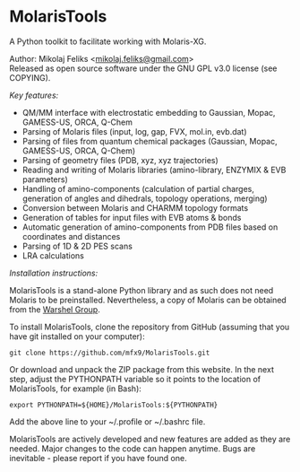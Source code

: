 # MolarisTools
A Python toolkit to facilitate working with Molaris-XG.

Author: Mikolaj Feliks \<<mikolaj.feliks@gmail.com>\><br>
Released as open source software under the GNU GPL v3.0 license (see COPYING).


_Key features:_
  * QM/MM interface with electrostatic embedding to Gaussian, Mopac, GAMESS-US, ORCA, Q-Chem
  * Parsing of Molaris files (input, log, gap, FVX, mol.in, evb.dat)
  * Parsing of files from quantum chemical packages (Gaussian, Mopac, GAMESS-US, ORCA, Q-Chem)
  * Parsing of geometry files (PDB, xyz, xyz trajectories)
  * Reading and writing of Molaris libraries (amino-library, ENZYMIX \& EVB parameters)
  * Handling of amino-components (calculation of partial charges, generation of angles and dihedrals, topology operations, merging)
  * Conversion between Molaris and CHARMM topology formats
  * Generation of tables for input files with EVB atoms \& bonds
  * Automatic generation of amino-components from PDB files based on coordinates and distances
  * Parsing of 1D \& 2D PES scans
  * LRA calculations


_Installation instructions:_

MolarisTools is a stand-alone Python library and as such does not 
need Molaris to be preinstalled. Nevertheless, a copy of Molaris can
be obtained from the [Warshel Group](http://laetro.usc.edu/software.html).

To install MolarisTools, clone the repository from GitHub (assuming that you have 
git installed on your computer):

```
git clone https://github.com/mfx9/MolarisTools.git
```

Or download and unpack the ZIP package from this website. In the next
step, adjust the PYTHONPATH variable so it points to the location
of MolarisTools, for example (in Bash):

```
export PYTHONPATH=${HOME}/MolarisTools:${PYTHONPATH}
```

Add the above line to your ~/.profile or ~/.bashrc file.

MolarisTools are actively developed and new features are added 
as they are needed. Major changes to the code can happen anytime.
Bugs are inevitable - please report if you have found one.
